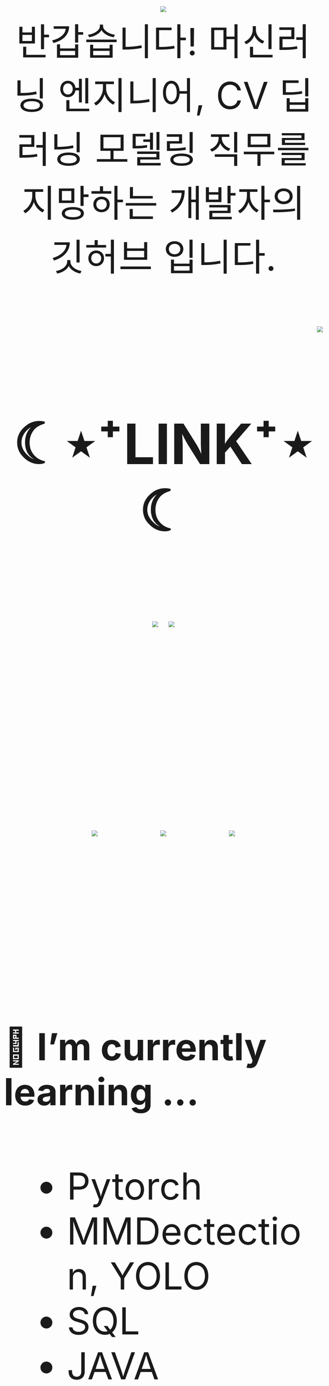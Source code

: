 

<div align="center">
<img src="https://capsule-render.vercel.app/api?type=waving&color=timeGradient&height=300&section=header&text=JAMONG%205&fontSize=90" /> <br>
<body style="font-size:100px">반갑습니다! 머신러닝 엔지니어, CV 딥러닝 모델링 직무를 지망하는 개발자의 깃허브 입니다.</body> <br><br>
</div>
<div align="right">
  <img src="https://hits.seeyoufarm.com/api/count/incr/badge.svg?url=https%3A%2F%2Fgithub.com%2Fjennifer060697&count_bg=%23708FD3&title_bg=%23515151&icon=ghostery.svg&icon_color=%23E7E7E7&title=HITS%21%21&edge_flat=false"/>
</div>

<h2 align="center">☾⋆⁺LINK⁺⋆☾</h2>
<div align="center">
  <a href="https://jamong-5.tistory.com/"><img src="https://img.shields.io/badge/DailyBlog-09B3AF?style=flat-square&logo=Tistory&logoColor=white&link=https://jamong-5.tistory.com/"/></a>
<!--   <a href="https://www.kaggle.com/jamong5"><img src="https://img.shields.io/badge/Kaggle-20BEFF?style=flat-square&logo=Kaggle&logoColor=white&link=https://www.kaggle.com/jamong5"/></a> -->
  <a href="mailto:oennifer060697@gmail.com"><img src="https://img.shields.io/badge/Email-FF4785?style=flat-square&logo=Gmail&logoColor=white&link=mailto:oennifer060697@gmail.com"/></a>
</div>

<!-- <h2 align="center">☾⋆⁺Available⁺⋆☾</h2>
<div align="center">
  <img src="https://img.shields.io/badge/Python-00B1E7?logo=Python&logoColor=white"/>
  <img src="https://img.shields.io/badge/C++-00599C?logo=C%2B%2B&logoColor=white"/>
  <img src="https://img.shields.io/badge/C-000000?logo=C&logoColor=white"/>
</div> -->

<br><br>

<div align="center">
  <img src = "https://github-readme-stats.vercel.app/api?username=jennifer060697&theme=great-gatsby&show_icons=true">
  <t>&nbsp;&nbsp;&nbsp;&nbsp;</t>
  <img src = "http://mazassumnida.wtf/api/v2/generate_badge?boj=jennifer0606">
  <t>&nbsp;&nbsp;&nbsp;&nbsp;</t>
  <img src = "https://github-readme-stats.vercel.app/api/top-langs/?username=jennifer060697&layout=compact">
</div>

<br><br>

#### 🌱 I’m currently learning ...
- Pytorch
- MMDectection, YOLO
- SQL
- JAVA

<br><br>
#### 🌱 My Latest Posts

 - [6월 5일 - 프로그래머스 MySQL : [lv.3] 조건에 맞는 사용자와 총 거래금액 조회하기](https://jamong-5.tistory.com/entry/%ED%94%84%EB%A1%9C%EA%B7%B8%EB%9E%98%EB%A8%B8%EC%8A%A4-MySQL-lv3-%EC%A1%B0%EA%B1%B4%EC%97%90-%EB%A7%9E%EB%8A%94-%EC%82%AC%EC%9A%A9%EC%9E%90%EC%99%80-%EC%B4%9D-%EA%B1%B0%EB%9E%98%EA%B8%88%EC%95%A1-%EC%A1%B0%ED%9A%8C%ED%95%98%EA%B8%B0)
 - [6월 5일 - 프로그래머스 MySQL : [lv.3] 조건별로 분류하여 주문상태 출력하기](https://jamong-5.tistory.com/entry/%ED%94%84%EB%A1%9C%EA%B7%B8%EB%9E%98%EB%A8%B8%EC%8A%A4-MySQL-lv3-%EC%A1%B0%EA%B1%B4%EB%B3%84%EB%A1%9C-%EB%B6%84%EB%A5%98%ED%95%98%EC%97%AC-%EC%A3%BC%EB%AC%B8%EC%83%81%ED%83%9C-%EC%B6%9C%EB%A0%A5%ED%95%98%EA%B8%B0)
 - [6월 5일 - 백준 #21608 - [G5] 상어 초등학교 : 구현](https://jamong-5.tistory.com/entry/%EB%B0%B1%EC%A4%80-21608-G5-%EC%83%81%EC%96%B4-%EC%B4%88%EB%93%B1%ED%95%99%EA%B5%90-%EA%B5%AC%ED%98%84)
 - [6월 4일 - 프로그래머스 MySQL : [lv.4] 보호소에서 중성화한 동물](https://jamong-5.tistory.com/entry/%ED%94%84%EB%A1%9C%EA%B7%B8%EB%9E%98%EB%A8%B8%EC%8A%A4-MySQL-lv4-%EB%B3%B4%ED%98%B8%EC%86%8C%EC%97%90%EC%84%9C-%EC%A4%91%EC%84%B1%ED%99%94%ED%95%9C-%EB%8F%99%EB%AC%BC)
 - [6월 4일 - 프로그래머스 MySQL : [lv.3] 카테고리 별 도서 판매량 집계하기](https://jamong-5.tistory.com/entry/%ED%94%84%EB%A1%9C%EA%B7%B8%EB%9E%98%EB%A8%B8%EC%8A%A4-MySQL-lv3-%EC%B9%B4%ED%85%8C%EA%B3%A0%EB%A6%AC-%EB%B3%84-%EB%8F%84%EC%84%9C-%ED%8C%90%EB%A7%A4%EB%9F%89-%EC%A7%91%EA%B3%84%ED%95%98%EA%B8%B0)
 - [6월 4일 - 백준 #1987 - [G4] 알파벳 : 백트래킹, 시간초과](https://jamong-5.tistory.com/entry/%EB%B0%B1%EC%A4%80-1987-G4-%EC%95%8C%ED%8C%8C%EB%B2%B3-%EB%B0%B1%ED%8A%B8%EB%9E%98%ED%82%B9-%EC%8B%9C%EA%B0%84%EC%B4%88%EA%B3%BC)
